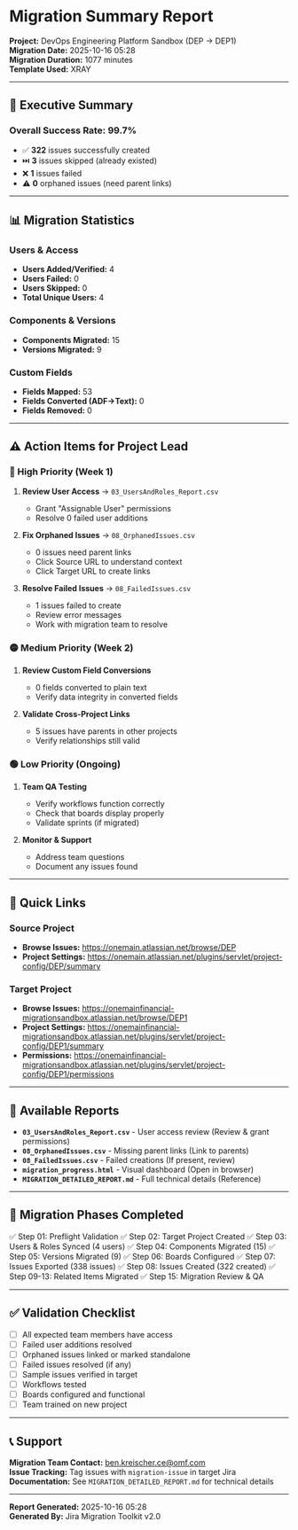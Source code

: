 # Migration Summary Report

**Project:** DevOps Engineering Platform Sandbox (DEP → DEP1)  
**Migration Date:** 2025-10-16 05:28  
**Migration Duration:** 1077 minutes  
**Template Used:** XRAY

---

## 🎯 Executive Summary

### Overall Success Rate: **99.7%**

- ✅ **322** issues successfully created
- ⏭️ **3** issues skipped (already existed)
- ❌ **1** issues failed
- ⚠️ **0** orphaned issues (need parent links)

---

## 📊 Migration Statistics

### Users & Access
- **Users Added/Verified:** 4
- **Users Failed:** 0
- **Users Skipped:** 0
- **Total Unique Users:** 4

### Components & Versions
- **Components Migrated:** 15
- **Versions Migrated:** 9

### Custom Fields
- **Fields Mapped:** 53
- **Fields Converted (ADF→Text):** 0
- **Fields Removed:** 0

---

## ⚠️ Action Items for Project Lead

### 🔴 High Priority (Week 1)
1. **Review User Access** → `03_UsersAndRoles_Report.csv`
   - Grant "Assignable User" permissions
   - Resolve 0 failed user additions

2. **Fix Orphaned Issues** → `08_OrphanedIssues.csv`
   - 0 issues need parent links
   - Click Source URL to understand context
   - Click Target URL to create links

3. **Resolve Failed Issues** → `08_FailedIssues.csv`
   - 1 issues failed to create
   - Review error messages
   - Work with migration team to resolve

### 🟡 Medium Priority (Week 2)
1. **Review Custom Field Conversions**
   - 0 fields converted to plain text
   - Verify data integrity in converted fields

2. **Validate Cross-Project Links**
   - 5 issues have parents in other projects
   - Verify relationships still valid

### 🟢 Low Priority (Ongoing)
1. **Team QA Testing**
   - Verify workflows function correctly
   - Check that boards display properly
   - Validate sprints (if migrated)

2. **Monitor & Support**
   - Address team questions
   - Document any issues found

---

## 🔗 Quick Links

### Source Project
- **Browse Issues:** https://onemain.atlassian.net/browse/DEP
- **Project Settings:** https://onemain.atlassian.net/plugins/servlet/project-config/DEP/summary

### Target Project
- **Browse Issues:** https://onemainfinancial-migrationsandbox.atlassian.net/browse/DEP1
- **Project Settings:** https://onemainfinancial-migrationsandbox.atlassian.net/plugins/servlet/project-config/DEP1/summary
- **Permissions:** https://onemainfinancial-migrationsandbox.atlassian.net/plugins/servlet/project-config/DEP1/permissions

---

## 📁 Available Reports

- **`03_UsersAndRoles_Report.csv`** - User access review (Review & grant permissions)
- **`08_OrphanedIssues.csv`** - Missing parent links (Link to parents)
- **`08_FailedIssues.csv`** - Failed creations (If present, review)
- **`migration_progress.html`** - Visual dashboard (Open in browser)
- **`MIGRATION_DETAILED_REPORT.md`** - Full technical details (Reference)

---

## 🎯 Migration Phases Completed

✅ Step 01: Preflight Validation
✅ Step 02: Target Project Created
✅ Step 03: Users & Roles Synced (4 users)
✅ Step 04: Components Migrated (15)
✅ Step 05: Versions Migrated (9)
✅ Step 06: Boards Configured
✅ Step 07: Issues Exported (338 issues)
✅ Step 08: Issues Created (322 created)
✅ Step 09-13: Related Items Migrated
✅ Step 15: Migration Review & QA

---

## ✅ Validation Checklist

- [ ] All expected team members have access
- [ ] Failed user additions resolved
- [ ] Orphaned issues linked or marked standalone
- [ ] Failed issues resolved (if any)
- [ ] Sample issues verified in target
- [ ] Workflows tested
- [ ] Boards configured and functional
- [ ] Team trained on new project

---

## 📞 Support

**Migration Team Contact:** ben.kreischer.ce@omf.com  
**Issue Tracking:** Tag issues with `migration-issue` in target Jira  
**Documentation:** See `MIGRATION_DETAILED_REPORT.md` for technical details

---

**Report Generated:** 2025-10-16 05:28  
**Generated By:** Jira Migration Toolkit v2.0


